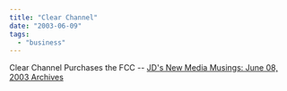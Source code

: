 ```yaml
---
title: "Clear Channel"
date: "2003-06-09"
tags: 
  - "business"
---
```


Clear Channel Purchases the FCC -- [JD's New Media Musings: June 08, 2003 Archives](http://www.jdlasica.com/blog/archives/2003_06_08.html#000662 "JD's New Media Musings: June 08, 2003 Archives")
